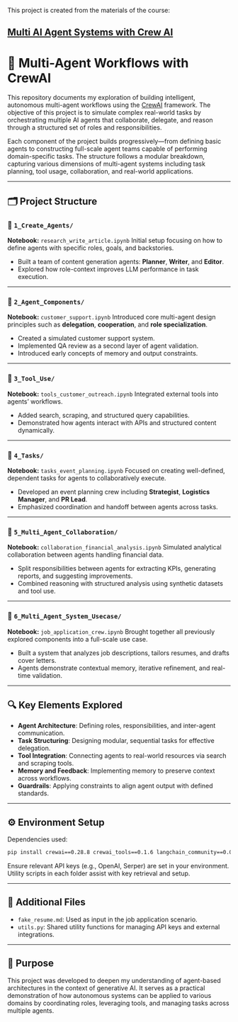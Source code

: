 This project is created from the materials of the course:

[Multi AI Agent Systems with Crew AI](https://www.deeplearning.ai/short-courses/multi-ai-agent-systems-with-crewai/)
---

# 🧠 Multi-Agent Workflows with CrewAI

This repository documents my exploration of building intelligent, autonomous multi-agent workflows using the [CrewAI](https://crewai.com) framework. The objective of this project is to simulate complex real-world tasks by orchestrating multiple AI agents that collaborate, delegate, and reason through a structured set of roles and responsibilities.

Each component of the project builds progressively—from defining basic agents to constructing full-scale agent teams capable of performing domain-specific tasks. The structure follows a modular breakdown, capturing various dimensions of multi-agent systems including task planning, tool usage, collaboration, and real-world applications.

---

## 🗂️ Project Structure

### 📁 `1_Create_Agents/`

**Notebook:** `research_write_article.ipynb`
Initial setup focusing on how to define agents with specific roles, goals, and backstories.

* Built a team of content generation agents: **Planner**, **Writer**, and **Editor**.
* Explored how role-context improves LLM performance in task execution.

---

### 📁 `2_Agent_Components/`

**Notebook:** `customer_support.ipynb`
Introduced core multi-agent design principles such as **delegation**, **cooperation**, and **role specialization**.

* Created a simulated customer support system.
* Implemented QA review as a second layer of agent validation.
* Introduced early concepts of memory and output constraints.

---

### 📁 `3_Tool_Use/`

**Notebook:** `tools_customer_outreach.ipynb`
Integrated external tools into agents’ workflows.

* Added search, scraping, and structured query capabilities.
* Demonstrated how agents interact with APIs and structured content dynamically.

---

### 📁 `4_Tasks/`

**Notebook:** `tasks_event_planning.ipynb`
Focused on creating well-defined, dependent tasks for agents to collaboratively execute.

* Developed an event planning crew including **Strategist**, **Logistics Manager**, and **PR Lead**.
* Emphasized coordination and handoff between agents across tasks.

---

### 📁 `5_Multi_Agent_Collaboration/`

**Notebook:** `collaboration_financial_analysis.ipynb`
Simulated analytical collaboration between agents handling financial data.

* Split responsibilities between agents for extracting KPIs, generating reports, and suggesting improvements.
* Combined reasoning with structured analysis using synthetic datasets and tool use.

---

### 📁 `6_Multi_Agent_System_Usecase/`

**Notebook:** `job_application_crew.ipynb`
Brought together all previously explored components into a full-scale use case.

* Built a system that analyzes job descriptions, tailors resumes, and drafts cover letters.
* Agents demonstrate contextual memory, iterative refinement, and real-time validation.

---

## 🔍 Key Elements Explored

* **Agent Architecture**: Defining roles, responsibilities, and inter-agent communication.
* **Task Structuring**: Designing modular, sequential tasks for effective delegation.
* **Tool Integration**: Connecting agents to real-world resources via search and scraping tools.
* **Memory and Feedback**: Implementing memory to preserve context across workflows.
* **Guardrails**: Applying constraints to align agent output with defined standards.

---

## ⚙️ Environment Setup

Dependencies used:

```bash
pip install crewai==0.28.8 crewai_tools==0.1.6 langchain_community==0.0.29
```

Ensure relevant API keys (e.g., OpenAI, Serper) are set in your environment. Utility scripts in each folder assist with key retrieval and setup.

---

## 📎 Additional Files

* `fake_resume.md`: Used as input in the job application scenario.
* `utils.py`: Shared utility functions for managing API keys and external integrations.

---

## 🧭 Purpose

This project was developed to deepen my understanding of agent-based architectures in the context of generative AI. It serves as a practical demonstration of how autonomous systems can be applied to various domains by coordinating roles, leveraging tools, and managing tasks across multiple agents.



